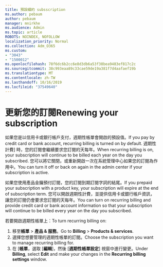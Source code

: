 ```yaml
---
title: 預設續約 subsscription
ms.author: pebaum
author: pebaum
manager: mnirkhe
ms.audience: Admin
ms.topic: article
ROBOTS: NOINDEX, NOFOLLOW
localization_priority: Normal
ms.collection: Adm_O365
ms.custom:
- "3043"
- "1500012"
ms.openlocfilehash: 78f6dc6b2cc6e8d3db6a53f38bea9483ef817c2c
ms.sourcegitcommit: 38c993eaa89c33cae59de19a381f7d4aafaef19b
ms.translationtype: MT
ms.contentlocale: zh-TW
ms.lasthandoff: 10/16/2019
ms.locfileid: "37549640"
---
```

# <a name="renewing-your-subscription"></a><span data-ttu-id="0015d-102">更新您的訂閱</span><span class="sxs-lookup"><span data-stu-id="0015d-102">Renewing your subscription</span></span>

<span data-ttu-id="0015d-103">如果您是以信用卡或銀行帳戶支付，週期性帳單會開啟的預設值。</span><span class="sxs-lookup"><span data-stu-id="0015d-103">If you pay by credit card or bank account, recurring billing is turned on by default.</span></span> <span data-ttu-id="0015d-104">週期性計費] 時，您的訂閱會繼續要求您訂閱的天每年。</span><span class="sxs-lookup"><span data-stu-id="0015d-104">When recurring billing is on, your subscription will continue to be billed each year on the day you subscribed.</span></span> <span data-ttu-id="0015d-105">您可以將它關閉，或重新開啟一次在系統管理中心如果您的訂閱為作用中。</span><span class="sxs-lookup"><span data-stu-id="0015d-105">You can turn it off or back on again in the admin center if your subscription is active.</span></span>

<span data-ttu-id="0015d-106">如果您使用產品金鑰預付訂閱，您的訂閱到期訂閱字詞的結尾。</span><span class="sxs-lookup"><span data-stu-id="0015d-106">If you prepaid your subscription with a product key, your subscription will expire at the end of subscription term.</span></span> <span data-ttu-id="0015d-107">您可以開啟週期性計費，並提供信用卡或銀行帳戶資訊，讓您的訂閱仍會要求您訂閱的天每年。</span><span class="sxs-lookup"><span data-stu-id="0015d-107">You can turn on recurring billing and provide credit card or bank account information so that your subscription will continue to be billed every year on the day you subscribed.</span></span>

<span data-ttu-id="0015d-108">若要開啟週期性帳單上：</span><span class="sxs-lookup"><span data-stu-id="0015d-108">To turn recurring billing on:</span></span> 

1. <span data-ttu-id="0015d-109">移至**帳單** > **產品 & 服務**。</span><span class="sxs-lookup"><span data-stu-id="0015d-109">Go to **Billing** > **Products & services**.</span></span>
2. <span data-ttu-id="0015d-110">選擇您想要管理的週期性帳單的訂閱。</span><span class="sxs-lookup"><span data-stu-id="0015d-110">Choose the subscription you want to manage recurring billing for.</span></span>
3. <span data-ttu-id="0015d-111">在 [**帳單**，選取 [**編輯**]，然後 [**週期性帳單設定**] 視窗中進行變更。</span><span class="sxs-lookup"><span data-stu-id="0015d-111">Under **Billing**, select **Edit** and make your changes in the **Recurring billing settings** window.</span></span> 